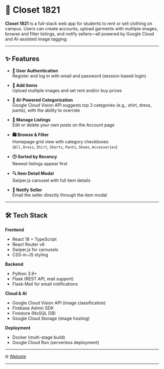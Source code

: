 # 👚 Closet 1821

**Closet 1821** is a full-stack web app for students to rent or sell clothing on campus. Users can create accounts, upload garments with multiple images, browse and filter listings, and notify sellers—all powered by Google Cloud and AI-assisted image tagging.

---

## ✨ Features

- **🔐 User Authentication**  
  Register and log in with email and password (session-based login)

- **📸 Add Items**  
  Upload multiple images and set rent and/or buy prices

- **🧠 AI-Powered Categorization**  
  Google Cloud Vision API suggests top 3 categories (e.g., shirt, dress, pants), with the ability to override

- **🧹 Manage Listings**  
  Edit or delete your own posts on the Account page

- **🛍️ Browse & Filter**  
  Homepage grid view with category checkboxes  
  (`All`, `Dress`, `Shirt`, `Shorts`, `Pants`, `Shoes`, `Accessories`)

- **🕒 Sorted by Recency**  
  Newest listings appear first

- **🔍 Item Detail Modal**  
  Swiper.js carousel with full item details

- **📧 Notify Seller**  
  Email the seller directly through the item modal

---

## 🛠 Tech Stack

**Frontend**  
- React 18 + TypeScript  
- React Router v6  
- Swiper.js for carousels  
- CSS-in-JS styling  

**Backend**  
- Python 3.9+  
- Flask (REST API, mail support)  
- Flask-Mail for email notifications  

**Cloud & AI**  
- Google Cloud Vision API (image classification)  
- Firebase Admin SDK  
- Firestore (NoSQL DB)  
- Google Cloud Storage (image hosting)  

**Deployment**  
- Docker (multi-stage build)  
- Google Cloud Run (serverless deployment)  

---


🌐 [Website](https://closet1821.com)  

---


